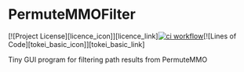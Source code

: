# PermuteMMOFilter
[![Project License][licence_icon]][licence_link][![ci workflow](https://github.com/darkenzee/PermuteMMOFilter/actions/workflows/ci.yml/badge.svg)](https://github.com/darkenzee/PermuteMMOFilter/actions/workflows/ci.yml)[![Lines of Code][tokei_basic_icon]][tokei_basic_link]


Tiny GUI program for filtering path results from PermuteMMO
